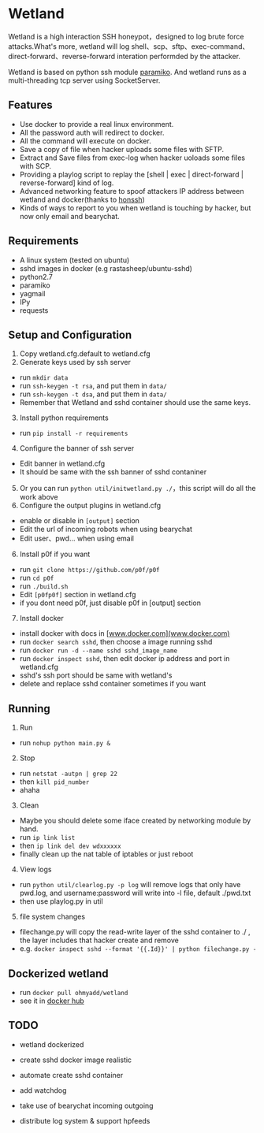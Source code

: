 # Wetland
Wetland is a high interaction SSH honeypot，designed to log brute force attacks.What's more, wetland will log shell、scp、sftp、exec-command、direct-forward、reverse-forward interation performded by the attacker.

Wetland is based on python ssh module [paramiko](https://github.com/paramiko/paramiko/). And wetland runs as a multi-threading tcp server using SocketServer.

## Features
* Use docker to provide a real linux environment.
* All the password auth will redirect to docker.
* All the command will execute on docker.
* Save a copy of file when hacker uploads some files with SFTP.
* Extract and Save files from exec-log when hacker uoloads some files with SCP.
* Providing a playlog script to replay the [shell | exec | direct-forward | reverse-forward] kind of log.
* Advanced networking feature to spoof attackers IP address between wetland and docker(thanks to [honssh](https://github.com/tnich/honssh))
* Kinds of ways to report to you when wetland is touching by hacker, but now only email and bearychat.

## Requirements
* A linux system (tested on ubuntu)
* sshd images in docker (e.g rastasheep/ubuntu-sshd)
* python2.7
* paramiko
* yagmail
* IPy
* requests

## Setup and Configuration
1. Copy wetland.cfg.default to wetland.cfg
2. Generate keys used by ssh server
  * run `mkdir data`
  * run `ssh-keygen -t rsa`, and put them in `data/`
  * run `ssh-keygen -t dsa`, and put them in `data/`
  * Remember that Wetland and sshd container should use the same keys.
3. Install python requirements
  * run `pip install -r requirements`
4. Configure the banner of ssh server
  * Edit banner in wetland.cfg
  * It should be same with the ssh banner of sshd contaniner
5. Or you can run `python util/initwetland.py ./`，this script will do all the work above 
5. Configure the output plugins in wetland.cfg
  * enable or disable in `[output]` section
  * Edit the url of incoming robots when using bearychat
  * Edit user、pwd... when using email
6. Install p0f if you want
  * run `git clone https://github.com/p0f/p0f`
  * run `cd p0f`
  * run `./build.sh`
  * Edit `[p0fp0f]` section in wetland.cfg
  * if you dont need p0f, just disable p0f in [output] section
7. Install docker
  * install docker with docs in [www.docker.com](www.docker.com)
  * run `docker search sshd`, then choose a image running sshd
  * run `docker run -d --name sshd sshd_image_name`
  * run `docker inspect sshd`, then edit docker ip address and port in wetland.cfg
  * sshd's ssh port should be same with wetland's
  * delete and replace sshd container sometimes if you want

## Running
1. Run
  * run `nohup python main.py &`
2. Stop
  * run `netstat -autpn | grep 22`
  * then `kill pid_number`
  * ahaha
3. Clean
  * Maybe you should delete some iface created by networking module by hand.
  * run `ip link list`
  * then `ip link del dev wdxxxxxx`
  * finally clean up the nat table of iptables or just reboot
4. View logs
  * run `python util/clearlog.py -p log` will remove logs that only have pwd.log, and username:password will write into -l file, default ./pwd.txt 
  * then use playlog.py in util
5. file system changes
  * filechange.py will copy the read-write layer of the sshd container to ./ , the layer includes that hacker create and remove
* e.g. `docker inspect sshd --format '{{.Id}}' | python filechange.py -`

## Dockerized wetland
* run `docker pull ohmyadd/wetland`
* see it in [docker hub](https://hub.docker.com/r/ohmyadd/wetland/)

## TODO
* wetland dockerized
* create sshd docker image realistic
* automate create sshd container


* add watchdog
* take use of bearychat incoming outgoing
* distribute log system & support hpfeeds
